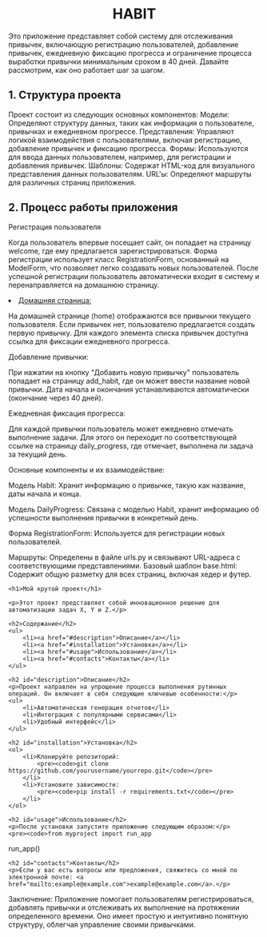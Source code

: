 
<h1 align="center">HABIT</h1>


Это приложение представляет собой систему для отслеживания привычек, включающую регистрацию пользователей, добавление привычек, ежедневную фиксацию прогресса и ограничение процесса выработки привычки минимальным сроком в 40 дней.
Давайте рассмотрим, как оно работает шаг за шагом.
<p>
<h2>1. Структура проекта</h2>
  <p>  
Проект состоит из следующих основных компонентов:
Модели: Определяют структуру данных, таких как информация о пользователе, привычках и ежедневном прогрессе.
Представления: Управляют логикой взаимодействия с пользователями, включая регистрацию, добавление привычек и фиксацию прогресса.
Формы: Используются для ввода данных пользователем, например, для регистрации и добавления привычек.
Шаблоны: Содержат HTML-код для визуального представления данных пользователям.
URL'ы: Определяют маршруты для различных страниц приложения.
  </p>
</p>
<p>
<h2>2. Процесс работы приложения</h2>
    <p> 
Регистрация пользователя
      
Когда пользователь впервые посещает сайт, он попадает на страницу welcome, где ему предлагается зарегистрироваться. Форма регистрации использует класс RegistrationForm, основанный на ModelForm, что позволяет легко создавать новых пользователей. После успешной регистрации пользователь автоматически входит в систему и перенаправляется на домашнюю страницу.
    <p> 
</p>
<li><a href="#description">Домашняя страница:</a></li>

На домашней странице (home) отображаются все привычки текущего пользователя. Если привычек нет, пользователю предлагается создать первую привычку. Для каждого элемента списка привычек доступна ссылка для фиксации ежедневного прогресса.

Добавление привычки:

При нажатии на кнопку "Добавить новую привычку" пользователь попадает на страницу add_habit, где он может ввести название новой привычки. Дата начала и окончания устанавливаются автоматически (окончание через 40 дней).

Ежедневная фиксация прогресса:

Для каждой привычки пользователь может ежедневно отмечать выполнение задачи. Для этого он переходит по соответствующей ссылке на страницу daily_progress, где отмечает, выполнена ли задача за текущий день.

Основные компоненты и их взаимодействие:

Модель Habit: Хранит информацию о привычке, такую как название, даты начала и конца.

Модель DailyProgress: Связана с моделью Habit, хранит информацию об успешности выполнения привычки в конкретный день.

Форма RegistrationForm: Используется для регистрации новых пользователей.

Маршруты:
Определены в файле urls.py и связывают URL-адреса с соответствующими представлениями.
Базовый шаблон base.html: Содержит общую разметку для всех страниц, включая хедер и футер.






    <h1>Мой крутой проект</h1>
    
    <p>Этот проект представляет собой инновационное решение для автоматизации задач X, Y и Z.</p>

    <h2>Содержание</h2>
    <ul>
        <li><a href="#description">Описание</a></li>
        <li><a href="#installation">Установка</a></li>
        <li><a href="#usage">Использование</a></li>
        <li><a href="#contacts">Контакты</a></li>
    </ul>

    <h2 id="description">Описание</h2>
    <p>Проект направлен на упрощение процесса выполнения рутинных операций. Он включает в себя следующие ключевые особенности:</p>
    <ul>
        <li>Автоматическая генерация отчетов</li>
        <li>Интеграция с популярными сервисами</li>
        <li>Удобный интерфейс</li>
    </ul>

    <h2 id="installation">Установка</h2>
    <ol>
        <li>Клонируйте репозиторий:
            <pre><code>git clone https://github.com/yourusername/yourrepo.git</code></pre>
        </li>
        <li>Установите зависимости:
            <pre><code>pip install -r requirements.txt</code></pre>
        </li>
    </ol>

    <h2 id="usage">Использование</h2>
    <p>После установки запустите приложение следующим образом:</p>
    <pre><code>from myproject import run_app

run_app()</code></pre>

    <h2 id="contacts">Контакты</h2>
    <p>Если у вас есть вопросы или предложения, свяжитесь со мной по электронной почте: <a href="mailto:example@example.com">example@example.com</a>.</p>


Заключение:
Приложение помогает пользователям регистрироваться, добавлять привычки и отслеживать их выполнение на протяжении определенного времени. Оно имеет простую и интуитивно понятную структуру, облегчая управление своими привычками.

